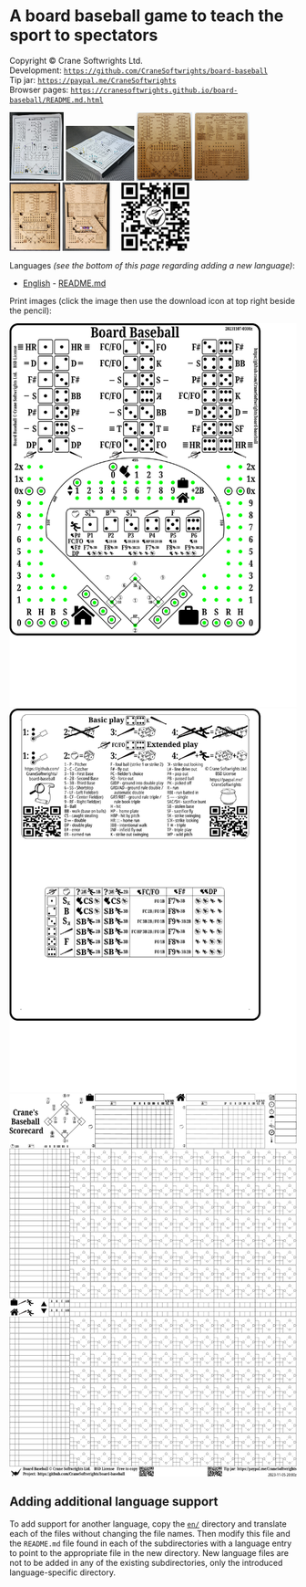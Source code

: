 # A board baseball game to teach the sport to spectators

Copyright © Crane Softwrights Ltd.  
Development: [`https://github.com/CraneSoftwrights/board-baseball`](https://github.com/CraneSoftwrights/board-baseball)  
Tip jar: [`https://paypal.me/CraneSoftwrights`](https://paypal.me/CraneSoftwrights)   
Browser pages: [`https://cranesoftwrights.github.io/board-baseball/README.md.html`](https://cranesoftwrights.github.io/board-baseball/README.md.html)  

<a href="shared/paper-front.jpg"><img alt="" src="shared/paper-front.jpg" style="height:120px"/></a> <a href="shared/paper-side.jpg"><img alt="" src="shared/paper-side.jpg" style="width:120px"/></a> <a href="shared/sbf.jpg"><img alt="" src="shared/sbf.jpg" style="height:120px"/></a> <a href="shared/sbb.jpg"><img alt="" src="shared/sbb.jpg" style="height:120px"/></a> <a href="shared/box1.jpg"><img alt="" src="shared/box1.jpg" style="height:120px"/></a> <a href="shared/box2.jpg"><img alt="" src="shared/box2.jpg" style="height:120px"/></a>     <img alt="" src="shared/QR-bitly-cranebb-logo.png" style="height:120px"/>


Languages *(see the bottom of this page regarding adding a new language)*:

- [English](en/README.md#readme) - [README.md](en/README.md)

Print images (click the image then use the download icon at top right beside the pencil):

<img alt="Single board front" src="shared/combo-board-baseball-crane.png" style="max-width:800"/>  
<img alt="Single board back" src="shared/back-board-baseball-crane.png" style="max-width:800"/>  
<img alt="Scorecard" src="shared/scorecard-board-baseball-crane.png" style="max-width:800"/>  

## Adding additional language support

To add support for another language, copy the [`en/`](en/) directory and translate each of the files without changing the file names. Then modify this file and the `README.md` file found in each of the subdirectories with a language entry to point to the appropriate file in the new directory. New language files are not to be added in any of the existing subdirectories, only the introduced language-specific directory.
